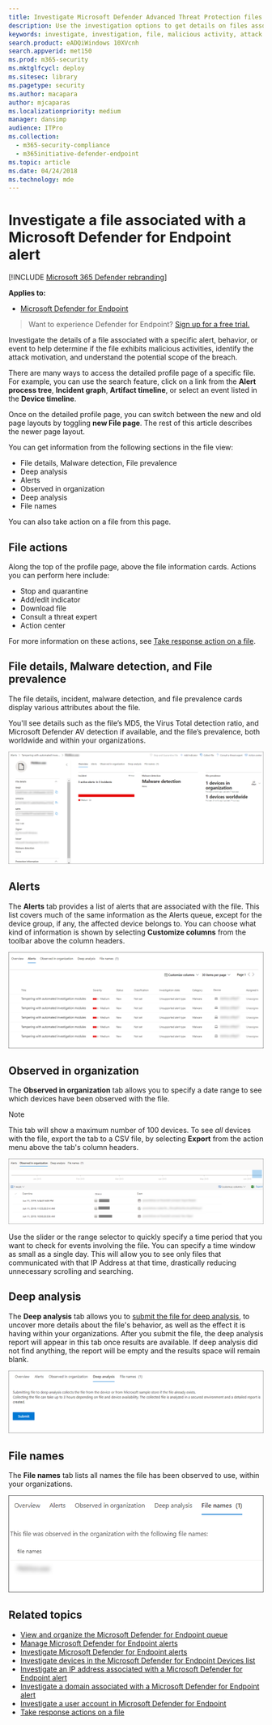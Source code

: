 ```yaml
---
title: Investigate Microsoft Defender Advanced Threat Protection files
description: Use the investigation options to get details on files associated with alerts, behaviors, or events.
keywords: investigate, investigation, file, malicious activity, attack motivation, deep analysis, deep analysis report
search.product: eADQiWindows 10XVcnh
search.appverid: met150
ms.prod: m365-security
ms.mktglfcycl: deploy
ms.sitesec: library
ms.pagetype: security
ms.author: macapara
author: mjcaparas
ms.localizationpriority: medium
manager: dansimp
audience: ITPro
ms.collection: 
  - m365-security-compliance
  - m365initiative-defender-endpoint
ms.topic: article
ms.date: 04/24/2018
ms.technology: mde
---
```


# Investigate a file associated with a Microsoft Defender for Endpoint alert

[!INCLUDE [Microsoft 365 Defender rebranding](../../includes/microsoft-defender.md)]


**Applies to:**

- [Microsoft Defender for Endpoint](https://go.microsoft.com/fwlink/p/?linkid=2146631)


>Want to experience Defender for Endpoint? [Sign up for a free trial.](https://www.microsoft.com/microsoft-365/windows/microsoft-defender-atp?ocid=docs-wdatp-investigatefiles-abovefoldlink)

Investigate the details of a file associated with a specific alert, behavior, or event to help determine if the file exhibits malicious activities, identify the attack motivation, and understand the potential scope of the breach.

There are many ways to access the detailed profile page of a specific file. For example, you can  use the search feature, click on a link from the **Alert process tree**, **Incident graph**, **Artifact timeline**, or select an event listed in the **Device timeline**.

Once on the detailed profile page, you can switch between the new and old page layouts by toggling **new File page**. The rest of this article describes the newer page layout.

You can get information from the following sections in the file view:

- File details, Malware detection, File prevalence
- Deep analysis
- Alerts
- Observed in organization
- Deep analysis
- File names

You can also take action on a file from this page.

## File actions

Along the top of the profile page, above the file information cards. Actions you can perform here include:

- Stop and quarantine
- Add/edit indicator
- Download file
- Consult a threat expert
- Action center

For more information on these actions, see [Take response action on a file](respond-file-alerts.md).

## File details, Malware detection, and File prevalence

The file details, incident, malware detection, and file prevalence cards display various attributes about the file.

You'll see details such as the file’s MD5, the Virus Total detection ratio, and Microsoft Defender AV detection if available, and the file’s prevalence, both worldwide and within your organizations.

![Image of file information](images/atp-file-information.png)

## Alerts

The **Alerts** tab provides a list of alerts that are associated with the file. This list covers much of the same information as the Alerts queue, except for the device group, if any, the affected device belongs to. You can choose what kind of information is shown by selecting **Customize columns** from the toolbar above the column headers.

![Image of alerts related to the file section](images/atp-alerts-related-to-file.png)

## Observed in organization

The **Observed in organization** tab allows you to specify a date range to see which devices have been observed with the file.

>[!NOTE]
>This tab will show a maximum number of 100 devices. To see _all_ devices with the file, export the tab to a CSV file, by selecting **Export** from the action menu above the tab's column headers.

![Image of most recent observed device with the file](images/atp-observed-machines.png)

Use the slider or the range selector to quickly specify a time period that you want to check for events involving the file. You can specify a time window as small as a single day. This will allow you to see only files that communicated with that IP Address at that time, drastically reducing unnecessary scrolling and searching.

## Deep analysis

The **Deep analysis** tab allows you to [submit the file for deep analysis](respond-file-alerts.md#deep-analysis), to uncover more details about the file's behavior, as well as the effect it is having within your organizations. After you submit the file, the deep analysis report will appear in this tab once results are available. If deep analysis did not find anything, the report will be empty and the results space will remain blank.

![Image of deep analysis tab](images/submit-file.png)

## File names

The **File names** tab lists all names the file has been observed to use, within your organizations.

![Image of file names tab](images/atp-file-names.png)

## Related topics

- [View and organize the Microsoft Defender for Endpoint queue](alerts-queue.md)
- [Manage Microsoft Defender for Endpoint alerts](manage-alerts.md)
- [Investigate Microsoft Defender for Endpoint alerts](investigate-alerts.md)
- [Investigate devices in the Microsoft Defender for Endpoint Devices list](investigate-machines.md)
- [Investigate an IP address associated with a Microsoft Defender for Endpoint alert](investigate-ip.md)
- [Investigate a domain associated with a Microsoft Defender for Endpoint alert](investigate-domain.md)
- [Investigate a user account in Microsoft Defender for Endpoint](investigate-user.md)
- [Take response actions on a file](respond-file-alerts.md)
